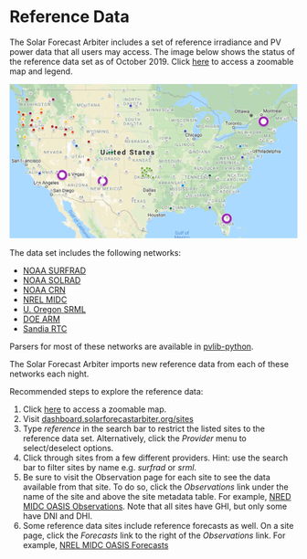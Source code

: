 Reference Data
==============

The Solar Forecast Arbiter includes a set of reference irradiance and PV power data that all users may access. The image below shows the status of the reference data set as of October 2019. Click [here](https://www.google.com/maps/d/u/0/viewer?mid=1sKsG0Uwy4Ozio2a1yfwaaE6OGqGQV1v8&ll=52.42446198117135%2C-119.04500000000004&z=3) to access a zoomable map and legend.

![reference data map](reference_data_map.png)

The data set includes the following networks:

* [NOAA SURFRAD](https://www.esrl.noaa.gov/gmd/grad/surfrad/)
* [NOAA SOLRAD](https://www.esrl.noaa.gov/gmd/grad/solrad/index.html)
* [NOAA CRN](https://www.ncdc.noaa.gov/crn/qcdatasets.html)
* [NREL MIDC](https://midcdmz.nrel.gov/)
* [U. Oregon SRML](http://solardat.uoregon.edu/)
* [DOE ARM](https://www.arm.gov/data)
* [Sandia RTC](https://pv-dashboard.sandia.gov/)

Parsers for most of these networks are available in [pvlib-python](https://pvlib-python.readthedocs.io/en/stable/api.html#io-tools).

The Solar Forecast Arbiter imports new reference data from each of these networks each night.

Recommended steps to explore the reference data:

1. Click [here](https://solarforecastarbiter.org/referencedata/) to access a zoomable map.
2. Visit [dashboard.solarforecastarbiter.org/sites](https://dashboard.solarforecastarbiter.org/sites/)
3. Type *reference* in the search bar to restrict the listed sites to the reference data set. Alternatively, click the *Provider* menu to select/deselect options.
4. Click through sites from a few different providers. Hint: use the search bar to filter sites by name e.g. *surfrad* or *srml*.
5. Be sure to visit the Observation page for each site to see the data available from that site. To do so, click the *Observations* link under the name of the site and above the site metadata table. For example, [NRED MIDC OASIS Observations](https://dashboard.solarforecastarbiter.org/observations/?uuid=9f61b880-7e49-11e9-9624-0a580a8003e9). Note that all sites have GHI, but only some have DNI and DHI.
6. Some reference data sites include reference forecasts as well. On a site page, click the *Forecasts* link to the right of the *Observations* link. For example, [NREL MIDC OASIS Forecasts](https://dashboard.solarforecastarbiter.org/forecasts/single/?uuid=9f61b880-7e49-11e9-9624-0a580a8003e9)
